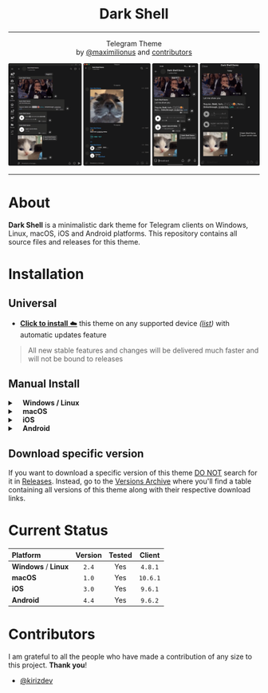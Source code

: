 <div align="center">
	<h1><b>Dark Shell</b></h1><hr>Telegram Theme<br>
	by <a href="https://github.com/maximilionus">@maximilionus</a> and <a href="#contributors">contributors</a><h>
</div>

![](.data/img/previews/global.png)

---


# About
**Dark Shell** is a minimalistic dark theme for Telegram clients on Windows, Linux, macOS, iOS and Android platforms. This repository contains all source files and releases for this theme.


# Installation
## Universal
- [**Click to install** ☁️][telegram-theme-shared-link] this theme on any supported device *([list](./README.md#Current-Status))* with automatic updates feature
> All new stable features and changes will be delivered much faster and will not be bound to releases

## Manual Install

<details><summary><b>&emsp;Windows / Linux</b></summary>

1. [Download The Latest Release][tdesktop-latest-release] or select version from [Versions Archive](./VERSIONS_ARCHIVE.md).
2. Open Telegram.
- *Using messages :*
   1. Send the downloaded file to `Saved messages`.
   2. Click on sent file and press `APPLY THIS THEME` button.
- *Using settings :*
  1. Go to **Settings** -> **Chat Settings**.
  2. Press <img src=".data/img/setup_guide/icon_openVerticalMenu.png" width=15> -> `Create new theme` -> `IMPORT EXISTING THEME`.
  3. Find and choose downloaded `.tdesktop-theme` file.

</details>

<details><summary>&emsp;<b>macOS</b></summary>

1. [Download The Latest Release][macOS-latest-release] or select version from [Versions Archive](./VERSIONS_ARCHIVE.md).
2. Open Telegram and go to `Settings` -> `Appearance`.
3. Press <img src=".data/img/setup_guide/icon_openHorizontalMenu.png" width=15> in upper-right corner of app and press `New theme`.
4. Name it **Dark Shell** *(Or how you want to)* and press `Create`.<br>You'll be asked to save the theme file. Save it anywhere *(You can delete this file after that)*.
5. <kbd>RMB</kbd> click on created theme and click `Edit` -> `Update from file`
6. Find and choose downloaded `.palette` file.

</details>

<details><summary>&emsp;<b>iOS</b></summary>

1. [Download The Latest Release][iOS-latest-release] or select version from [Versions Archive](./VERSIONS_ARCHIVE.md).
2. Send the downloaded file to `Saved messages`.
3. Click on it.
4. Press the `Set` button in bottom-right corner of the screen.

</details>

<details><summary>&emsp;<b>Android</b></summary>

1. [Download The Latest Release][android-latest-release] or select version from [Versions Archive](./VERSIONS_ARCHIVE.md).
2. Send the downloaded file to `Saved messages`.
3. Click on it.
4. Press the `Apply` button in bottom-right corner of the screen.

</details>

## Download specific version
If you want to download a specific version of this theme <ins>DO NOT</ins> search for it in [Releases](https://github.com/maximilionus/Telegram-Dark-Shell/releases). Instead, go to the [Versions Archive](./VERSIONS_ARCHIVE.md) where you'll find a table containing all versions of this theme along with their respective download links.


# Current Status
| Platform                | Version | Tested | Client  |
| :---------------------- | :-----: | :----: | :-----: |
| **Windows** / **Linux** | `2.4` | Yes | `4.8.1` |
| **macOS**               | `1.0` | Yes | `10.6.1` |
| **iOS**                 | `3.0` | Yes | `9.6.1` |
| **Android**             | `4.4` | Yes | `9.6.2` |


# Contributors
I am grateful to all the people who have made a contribution of any size to this project. **Thank you**!

- [@kirizdev](https://github.com/kirizdev)


<!-- REFERENCE LINKS -->
[telegram-theme-shared-link]: https://t.me/addtheme/DarkShell (Telegram Theme Shared Link)
[tdesktop-latest-release]: https://github.com/maximilionus/Telegram-Dark-Shell/releases/latest/download/DarkShell.tdesktop-theme (Download the latest release for Windows / Linux)
[macOS-latest-release]: https://github.com/maximilionus/Telegram-Dark-Shell/releases/latest/download/DarkShell.palette (Download the latest release for macOS)
[iOS-latest-release]: https://github.com/maximilionus/Telegram-Dark-Shell/releases/latest/download/DarkShell.tgios-theme (Download the latest release for iOS)
[android-latest-release]: https://github.com/maximilionus/Telegram-Dark-Shell/releases/latest/download/DarkShell.attheme (Download the latest release for Android)
